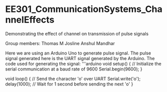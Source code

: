 # EE301_CommunicationSystems_ChannelEffects
Demonstrating the effect of channel on transmission of pulse signals


Group members:
Thomas M Josline
Anshul Mandhar

Here we are using an Arduino Uno to generate pulse signal. The pulse signal generated here is the UART signal generated by the Arduino.
The code used for generating the signal:
'''arduino
void setup() {
  // Initialize the serial communication at a baud rate of 9600
  Serial.begin(9600);
}

void loop() {
  // Send the character 'o' over UART
  Serial.write('o');
  delay(1000); // Wait for 1 second before sending the next 'o'
}
